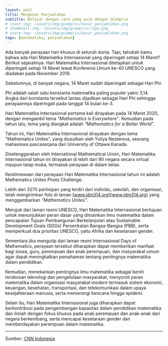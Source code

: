 ```yaml
---
layout: post
title: Mengenal Penjumlahan
subtitle: Belajar dengan cara yang asik dengan GCompris
# cover-img: /assets/img/gcompris/dasar_penjumlahan.png
# thumbnail-img: /assets/img/gcompris/logo.png
# share-img: /assets/img/gcompris/dasar_penjumlahan.png
tags: [matematika, penjumlahan]
---
```


Ada banyak perayaan hari khusus di seluruh dunia. Tapi, tahukah kamu bahwa ada Hari Matematika Internasional yang diperingati setiap 14 Maret? Berikut sejarahnya.
Hari Matematika Internasional ditetapkan untuk diperingati setiap 14 Maret lewat Konferensi Umum ke-40 UNESCO yang diadakan pada November 2019.

Sebelumnya, di banyak negara, 14 Maret sudah diperingati sebagai Hari Phi.

Phi adalah salah satu konstanta matematika paling populer yakni 3,14. Angka dari konstanta tersebut lantas dijadikan sebagai Hari Phi sehingga perayaannya diperingati pada tanggal 14 bulan ke-3.

Hari Matematika Internasional pertama kali dirayakan pada 14 Maret 2020, dengan mengambil tema *"Mathematics is Everywhere"*. Kemudian pada tahun lalu, tema yang diangkat adalah *"Mathematics for a Better World"*.

Tahun ini, Hari Matematika Internasional dirayakan dengan tema "Mathematics Unites", yang diusulkan oleh Yuliya Nesterova, seorang mahasiswa pascasarjana dari University of Ottawa Kanada.

Diselenggarakan oleh International Mathematical Union, Hari Matematika Internasional tahun ini dirayakan di lebih dari 90 negara secara virtual maupun tatap muka, termasuk perayaan di dalam kelas.

Keistimewaan dari perayaan Hari Matematika Internasional tahun ini adalah Mathematics Unites Photo Challenge.

Lebih dari 3270 partisipan yang terdiri dari individu, sekolah, dan organisasi, telah mengirimkan foto di laman [www.idm314.org](www.idm314.org) yang menggambarkan *"Mathematics Unites"*.

Merujuk dari laman resmi UNESCO, Hari Matematika Internasional bertujuan untuk menunjukkan peran dasar yang dimainkan ilmu matematika dalam pencapaian Tujuan Pembangunan Berkelanjutan atau Sustainable Development Goals (SDGs) Perserikatan Bangsa-Bangsa (PBB), serta memperkuat dua prioritas UNESCO, yaitu Afrika dan kesetaraan gender.

Sementara jika mengutip dari laman resmi Internasional Days of Mathematics, perayaan tersebut diharapkan dapat memberikan manfaat bagi siswa, guru, perempuan dan anak perempuan, dan masyarakat umum agar dapat meningkatkan pemahaman tentang pentingnya matematika dalam pendidikan.

Kemudian, menekankan pentingnya ilmu matematika sebagai benih terobosan teknologi dan pengelolaan masyarakat, menyoroti peran matematika dalam organisasi masyarakat modern termasuk sistem ekonomi, keuangan, kesehatan, transportasi, dan telekomunikasi dalam upaya kesejahteraan manusia, serta memerangi bencana hingga epidemi.

Selain itu, Hari Matematika Internasional juga diharapkan dapat berkontribusi pada pengembangan kapasitas dalam pendidikan matematika dan ilmiah dengan fokus khusus pada anak perempuan dan anak-anak dari negara berkembang, serta mencapai kesetaraan gender dan memberdayakan perempuan dalam matematika.

---
Sumber: [CNN Indonesia](https://www.cnnindonesia.com/gaya-hidup/20220314101406-284-770792/sejarah-hari-matematika-internasional-yang-diperingati-tiap-14-maret#:~:text=Hari%20Matematika%20Internasional%20ditetapkan%20untuk,sudah%20diperingati%20sebagai%20Hari%20Phi.)